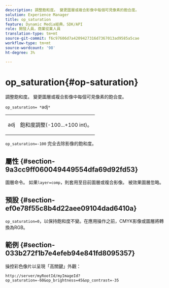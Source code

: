 ```yaml
---
description: 調整飽和度。 變更圖層或複合影像中每個可見像素的飽合度。
solution: Experience Manager
title: op_saturation
feature: Dynamic Media經典，SDK/API
role: 開發人員，商業從業人員
translation-type: tm+mt
source-git-commit: f6c97606d7a4209427316d7367013ad9585a5cae
workflow-type: tm+mt
source-wordcount: '98'
ht-degree: 3%

---
```



# op_saturation{#op-saturation}

調整飽和度。 變更圖層或複合影像中每個可見像素的飽合度。

`op_saturation= *`adj`*`

<table id="simpletable_5F118A28FE674B06A16F6F19C56B4594"> 
 <tr class="strow"> 
  <td class="stentry"> <p><span class="varname"> adj</span> </p> </td> 
  <td class="stentry"> <p>飽和度調整(-100...+100 int)。 </p></td> 
 </tr> 
</table>

`op_saturation=-100` 完全去除影像的飽和度。

## 屬性 {#section-9a3cc9ff060049449554dfa69d92fd53}

圖層命令。 如果`layer=comp`，則套用至目前圖層或複合影像。 被效果圖層忽略。

## 預設 {#section-ef0e78f55c8b4d22aee09104dad6410a}

`op_saturation=0`，以保持飽和度不變。在應用操作之前，CMYK影像或圖層將轉換為RGB。

## 範例 {#section-033b272f1b7e4efeb94e841fd8095357}

操控彩色像片以呈現「高關鍵」外觀：

`http://server/myRootId/myImageId?op_saturation=-60&op_brightness=45&op_contrast=-35`
